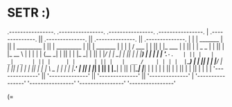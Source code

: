 # SETR :)
 .----------------.  .----------------.  .----------------.  .----------------. 
| .--------------. || .--------------. || .--------------. || .--------------. |
| |    _______   | || |  _________   | || |  _________   | || |  _______     | |
| |   /  ___  |  | || | |_   ___  |  | || | |  _   _  |  | || | |_   __ \    | |
| |  |  (__ \_|  | || |   | |_  \_|  | || | |_/ | | \_|  | || |   | |__) |   | |
| |   '.___`-.   | || |   |  _|  _   | || |     | |      | || |   |  __ /    | |
| |  |`\____) |  | || |  _| |___/ |  | || |    _| |_     | || |  _| |  \ \_  | |
| |  |_______.'  | || | |_________|  | || |   |_____|    | || | |____| |___| | |
| |              | || |              | || |              | || |              | |
| '--------------' || '--------------' || '--------------' || '--------------' |
 '----------------'  '----------------'  '----------------'  '----------------' 

(=

